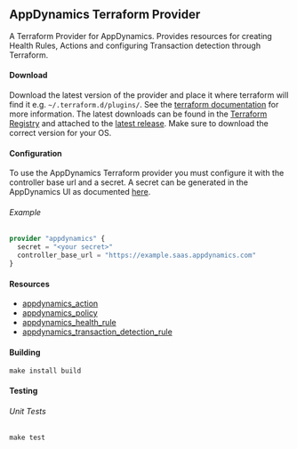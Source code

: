 ## AppDynamics Terraform Provider

A Terraform Provider for AppDynamics.
Provides resources for creating Health Rules, Actions and configuring Transaction detection through Terraform.

#### Download

Download the latest version of the provider and place it where terraform will find it e.g. `~/.terraform.d/plugins/`.
See the [terraform documentation](https://www.terraform.io/docs/extend/how-terraform-works.html#discovery) for more information.
The latest downloads can be found in the [Terraform Registry](https://registry.terraform.io/providers/HarryEMartland/appdynamics/latest) and attached to the [latest release](https://github.com/HarryEMartland/terraform-provider-appdynamics/releases/latest).
Make sure to download the correct version for your OS.

#### Configuration

To use the AppDynamics Terraform provider you must configure it with the controller base url and a secret.
A secret can be generated in the AppDynamics UI as documented [here](https://docs.appdynamics.com/display/PRO45/API+Clients).

###### Example
```terraform
provider "appdynamics" {
  secret = "<your secret>"
  controller_base_url = "https://example.saas.appdynamics.com"
}
```

#### Resources

- [appdynamics_action](docs/resources/action.md)
- [appdynamics_policy](docs/resources/policy.md)
- [appdynamics_health_rule](docs/resources/health_rule.md)
- [appdynamics_transaction_detection_rule](docs/resources/transaction_detection_rule.md)

#### Building

```shell script
make install build
```

#### Testing

###### Unit Tests
```shell script
make test
```